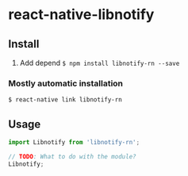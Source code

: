 # react-native-libnotify

## Install

1) Add depend
`$ npm install libnotify-rn --save`

### Mostly automatic installation

`$ react-native link libnotify-rn`

## Usage
```javascript
import Libnotify from 'libnotify-rn';

// TODO: What to do with the module?
Libnotify;
```
